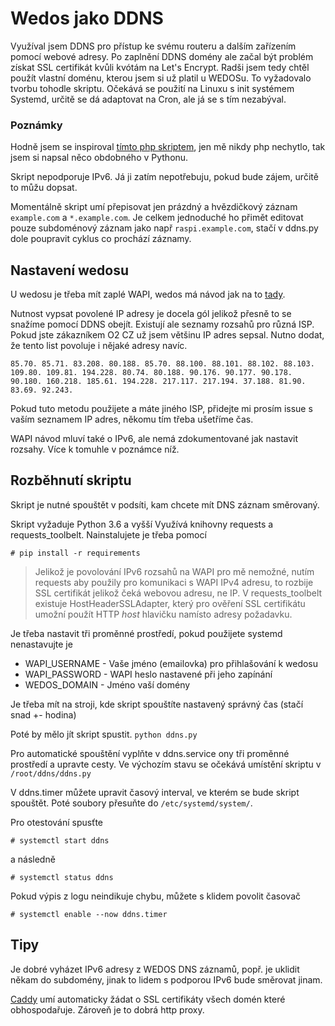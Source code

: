 # Wedos jako DDNS

Využíval jsem DDNS pro přístup ke svému routeru a dalším zařízením pomocí webové adresy. Po zaplnění DDNS domény ale začal být problém získat SSL certifikát kvůli kvótám na Let's Encrypt. Radši jsem tedy chtěl použít vlastní doménu, kterou jsem si už platil u WEDOSu. To vyžadovalo tvorbu tohodle skriptu. Očekává se použití na Linuxu s init systémem Systemd, určitě se dá adaptovat na Cron, ale já se s tím nezabýval.

### Poznámky

Hodně jsem se inspiroval [tímto php skriptem](http://www.abclinuxu.cz/blog/soban/2016/3/ddns-u-wedosu), jen mě nikdy php nechytlo, tak jsem si napsal něco obdobného v Pythonu.

Skript nepodporuje IPv6. Já ji zatím nepotřebuju, pokud bude zájem, určitě to můžu dopsat.

Momentálně skript umí přepisovat jen prázdný a hvězdičkový záznam ```example.com``` a ```*.example.com```. Je celkem jednoduché ho přimět editovat pouze subdoménový záznam jako např ```raspi.example.com```, stačí v ddns.py dole poupravit cyklus co prochází záznamy.

## Nastavení wedosu
U wedosu je třeba mít zaplé WAPI, wedos má návod jak na to [tady](https://kb.wedos.com/cs/wapi-api-rozhrani/zakladni-informace-wapi-api-rozhrani/wapi-zakladni-informace).


Nutnost vypsat povolené IP adresy je docela gól jelikož přesně to se snažíme pomocí DDNS obejít. Existují ale seznamy rozsahů pro různá ISP. Pokud jste zákazníkem O2 CZ už jsem většinu IP adres sepsal. Nutno dodat, že tento list povoluje i nějaké adresy navíc.

```85.70. 85.71. 83.208. 80.188. 85.70. 88.100. 88.101. 88.102. 88.103. 109.80. 109.81. 194.228. 80.74. 80.188. 90.176. 90.177. 90.178. 90.180. 160.218. 185.61. 194.228. 217.117. 217.194. 37.188. 81.90. 83.69. 92.243.```

Pokud tuto metodu použijete a máte jiného ISP, přidejte mi prosím issue s vaším seznamem IP adres, někomu tím třeba ušetříme čas.

WAPI návod mluví také o IPv6, ale nemá zdokumentované jak nastavit rozsahy. Více k tomuhle v poznámce níž.

## Rozběhnutí skriptu

Skript je nutné spouštět v podsíti, kam chcete mít DNS záznam směrovaný.

Skript vyžaduje Python 3.6 a vyšší
Využívá knihovny requests a requests_toolbelt. Nainstalujete je třeba pomocí

```# pip install -r requirements```
> Jelikož je povolování IPv6 rozsahů na WAPI pro mě nemožné, nutím requests aby použily pro komunikaci s WAPI IPv4 adresu, to rozbije SSL certifikát jelikož čeká webovou adresu, ne IP. V requests_toolbelt existuje HostHeaderSSLAdapter, který pro ověření SSL certifikátu umožní použít HTTP *host* hlavičku namísto adresy požadavku.

Je třeba nastavit tři proměnné prostředí, pokud použijete systemd nenastavujte je
- WAPI_USERNAME - Vaše jméno (emailovka) pro přihlašování k wedosu
- WAPI_PASSWORD - WAPI heslo nastavené při jeho zapínání
- WEDOS_DOMAIN - Jméno vaší domény

Je třeba mít na stroji, kde skript spouštíte nastavený správný čas (stačí snad +- hodina)

Poté by mělo jít skript spustit. ```python ddns.py```

Pro automatické spouštění vyplňte v ddns.service ony tři proměnné prostředí a upravte cesty. Ve výchozím stavu se očekává umístění skriptu v ```/root/ddns/ddns.py```

V ddns.timer můžete upravit časový interval, ve kterém se bude skript spouštět. Poté soubory přesuňte do ```/etc/systemd/system/```.

Pro otestování spusťte

```# systemctl start ddns```

a následně 

```# systemctl status ddns```

Pokud výpis z logu neindikuje chybu, můžete s klidem povolit časovač

```# systemctl enable --now ddns.timer```

## Tipy

Je dobré vyházet IPv6 adresy z WEDOS DNS záznamů, popř. je uklidit někam do subdomény, jinak to lidem s podporou IPv6 bude směrovat jinam.

[Caddy](https://caddyserver.com/docs/automatic-https) umí automaticky žádat o SSL certifikáty všech domén které obhospodařuje. Zároveň je to dobrá http proxy.
